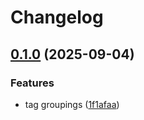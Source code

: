 # Changelog

## [0.1.0](https://github.com/bbasinsk/katalyst/compare/katalyst-v0.0.77...katalyst-v0.1.0) (2025-09-04)


### Features

* tag groupings ([1f1afaa](https://github.com/bbasinsk/katalyst/commit/1f1afaa27f2ec81f0826081438ba25256a7d6753))
